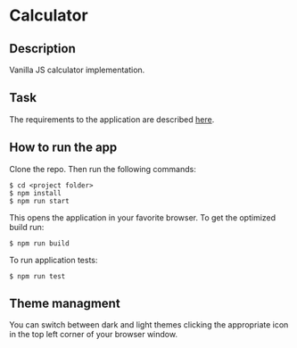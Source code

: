 # Calculator

## Description
Vanilla JS calculator implementation.

## Task
The requirements to the application are described [here](https://drive.google.com/file/d/15jVnBPXaZrjs99KOUxp4TGq6Inau6xq_/view).

## How to run the app
Clone the repo. Then run the following commands:
```shell
$ cd <project folder>
$ npm install
$ npm run start
```
This opens the application in your favorite browser. To get the optimized build run:
```shell
$ npm run build
```
To run application tests:
```shell
$ npm run test
```

## Theme managment
You can switch between dark and light themes clicking the appropriate icon in the top left corner of your browser window.

